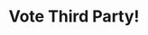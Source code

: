 ---
layout: facebook_post
title: Vote Third Party!
tags: [facebook, politics]
keywords: [third party, vote, america, american, trump, hillary, donald, donald trump, clinton, hillary clinton]
facebook_post: https://www.facebook.com/joseph.hendrix.5/posts/10211213759721196
excerpt: I don't like Trump. I don't like Hillary. I'm voting third party!
---